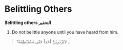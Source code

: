 Belittling Others
=================

**Belittling others التحقير**

1. Do not belittle anyone until you have heard from him.

> 1ـ لاتَزْدَرِيَنَّ أحَداً حَتّى تَسْتَنْطِقَهُ.


